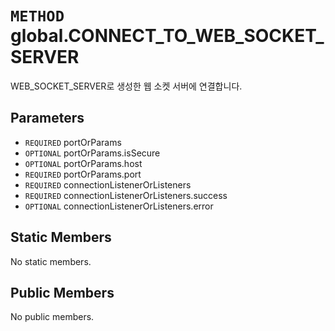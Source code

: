 # `METHOD` global.CONNECT_TO_WEB_SOCKET_SERVER
WEB_SOCKET_SERVER로 생성한 웹 소켓 서버에 연결합니다.

## Parameters
* `REQUIRED` portOrParams 
* `OPTIONAL` portOrParams.isSecure 
* `OPTIONAL` portOrParams.host 
* `REQUIRED` portOrParams.port 
* `REQUIRED` connectionListenerOrListeners 
* `REQUIRED` connectionListenerOrListeners.success 
* `OPTIONAL` connectionListenerOrListeners.error 

## Static Members
No static members.

## Public Members
No public members.

